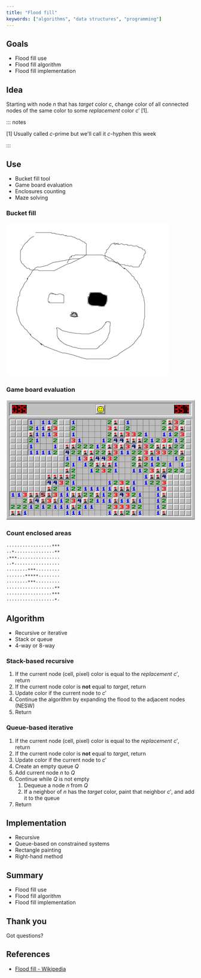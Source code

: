 ```yaml
---
title: "Flood fill"
keywords: ["algorithms", "data structures", "programming"]
---
```


## Goals

* Flood fill use
* Flood fill algorithm
* Flood fill implementation

## Idea

Starting with node $n$ that has *target* color $c$, change color of all connected nodes of the same color to some *replacement* color $c'$ [1].

::: notes

[1] Usually called $c$-prime but we'll call it $c$-hyphen this week

:::

## Use

* Bucket fill tool
* Game board evaluation
* Enclosures counting
* Maze solving

### Bucket fill

![Mouse](images/mouse.png)

### Game board evaluation

![Minesweeper](images/minesweeper.png)

### Count enclosed areas

```text
·················***
··*···············**
·***················
··*·················
········***·········
·······*****········
········***·········
··················**
·················***
··················*·
```

## Algorithm

* Recursive or iterative
* Stack or queue
* 4-way or 8-way

### Stack-based recursive

1. If the current node (cell, pixel) color is equal to the *replacement* $c'$, return
2. If the current node color is **not** equal to *target*, return
3. Update color if the current node to $c'$
4. Continue the algorithm by expanding the flood to the adjacent nodes (NESW)
5. Return

### Queue-based iterative

1. If the current node (cell, pixel) color is equal to the *replacement* $c'$, return
2. If the current node color is **not** equal to *target*, return
3. Update color if the current node to $c'$
4. Create an empty queue $Q$
5. Add current node $n$ to $Q$
6. Continue while $Q$ is not empty
   1. Dequeue a node $n$ from $Q$
   2. If a neighbor of $n$ has the *target* color, paint that neighbor $c'$, and add it to the queue
7. Return

## Implementation

* Recursive
* Queue-based on constrained systems
* Rectangle painting
* Right-hand method

## Summary

* Flood fill use
* Flood fill algorithm
* Flood fill implementation

## Thank you

Got questions?

## References

* [Flood fill - Wikipedia](https://en.wikipedia.org/wiki/Flood_fill)
